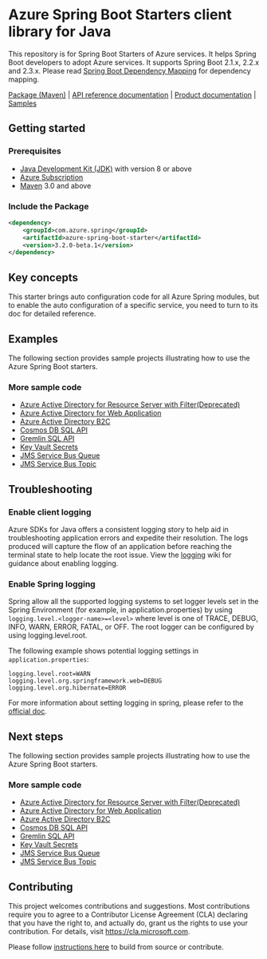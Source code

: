 # Azure Spring Boot Starters client library for Java
This repository is for Spring Boot Starters of Azure services. It helps Spring Boot developers to adopt Azure services. It supports Spring Boot 2.1.x, 2.2.x and 2.3.x. Please read [Spring Boot Dependency Mapping](https://github.com/Azure/azure-sdk-for-java/wiki/Spring-Boot-Dependency-Mapping) for dependency mapping.

[Package (Maven)][package] | [API reference documentation][refdocs] | [Product documentation][docs] | [Samples][sample]

## Getting started
### Prerequisites
- [Java Development Kit (JDK)][jdk_link] with version 8 or above
- [Azure Subscription][azure_subscription]
- [Maven](https://maven.apache.org/) 3.0 and above

### Include the Package
[//]: # ({x-version-update-start;com.azure.spring:azure-spring-boot-starter;current})
```xml
<dependency>
    <groupId>com.azure.spring</groupId>
    <artifactId>azure-spring-boot-starter</artifactId>
    <version>3.2.0-beta.1</version>
</dependency>
```
[//]: # ({x-version-update-end})

## Key concepts

This starter brings auto configuration code for all Azure Spring modules, but to enable the auto configuration of a specific service, you need to turn to its doc for detailed reference. 

## Examples
The following section provides sample projects illustrating how to use the Azure Spring Boot starters.
### More sample code
- [Azure Active Directory for Resource Server with Filter(Deprecated)](https://github.com/Azure/azure-sdk-for-java/blob/master/sdk/spring/azure-spring-boot-samples/azure-spring-boot-sample-active-directory-resource-server-with-filter)
- [Azure Active Directory for Web Application](https://github.com/Azure/azure-sdk-for-java/blob/master/sdk/spring/azure-spring-boot-samples/azure-spring-boot-sample-active-directory-webapp)
- [Azure Active Directory B2C](https://github.com/Azure/azure-sdk-for-java/blob/master/sdk/spring/azure-spring-boot-samples/azure-spring-boot-sample-active-directory-b2c-oidc)
- [Cosmos DB SQL API](https://github.com/Azure/azure-sdk-for-java/blob/master/sdk/spring/azure-spring-boot-samples/azure-spring-boot-sample-cosmos)
- [Gremlin SQL API](https://github.com/Azure/azure-sdk-for-java/blob/master/sdk/spring/azure-spring-boot-samples/azure-spring-boot-sample-data-gremlin)
- [Key Vault Secrets](https://github.com/Azure/azure-sdk-for-java/blob/master/sdk/spring/azure-spring-boot-samples/azure-spring-boot-sample-keyvault-secrets)
- [JMS Service Bus Queue](https://github.com/Azure/azure-sdk-for-java/blob/master/sdk/spring/azure-spring-boot-samples/azure-spring-boot-sample-servicebus-jms-queue)
- [JMS Service Bus Topic](https://github.com/Azure/azure-sdk-for-java/blob/master/sdk/spring/azure-spring-boot-samples/azure-spring-boot-sample-servicebus-jms-topic)

## Troubleshooting
### Enable client logging
Azure SDKs for Java offers a consistent logging story to help aid in troubleshooting application errors and expedite their resolution. The logs produced will capture the flow of an application before reaching the terminal state to help locate the root issue. View the [logging][logging] wiki for guidance about enabling logging.

### Enable Spring logging
Spring allow all the supported logging systems to set logger levels set in the Spring Environment (for example, in application.properties) by using `logging.level.<logger-name>=<level>` where level is one of TRACE, DEBUG, INFO, WARN, ERROR, FATAL, or OFF. The root logger can be configured by using logging.level.root.

The following example shows potential logging settings in `application.properties`:

```properties
logging.level.root=WARN
logging.level.org.springframework.web=DEBUG
logging.level.org.hibernate=ERROR
```

For more information about setting logging in spring, please refer to the [official doc](https://docs.spring.io/spring-boot/docs/current/reference/html/spring-boot-features.html#boot-features-logging).
 

## Next steps
The following section provides sample projects illustrating how to use the Azure Spring Boot starters.
### More sample code
- [Azure Active Directory for Resource Server with Filter(Deprecated)](https://github.com/Azure/azure-sdk-for-java/blob/master/sdk/spring/azure-spring-boot-samples/azure-spring-boot-sample-active-directory-resource-server-with-filter)
- [Azure Active Directory for Web Application](https://github.com/Azure/azure-sdk-for-java/blob/master/sdk/spring/azure-spring-boot-samples/azure-spring-boot-sample-active-directory-webapp)
- [Azure Active Directory B2C](https://github.com/Azure/azure-sdk-for-java/blob/master/sdk/spring/azure-spring-boot-samples/azure-spring-boot-sample-active-directory-b2c-oidc)
- [Cosmos DB SQL API](https://github.com/Azure/azure-sdk-for-java/blob/master/sdk/spring/azure-spring-boot-samples/azure-spring-boot-sample-cosmos)
- [Gremlin SQL API](https://github.com/Azure/azure-sdk-for-java/blob/master/sdk/spring/azure-spring-boot-samples/azure-spring-boot-sample-data-gremlin)
- [Key Vault Secrets](https://github.com/Azure/azure-sdk-for-java/blob/master/sdk/spring/azure-spring-boot-samples/azure-spring-boot-sample-keyvault-secrets)
- [JMS Service Bus Queue](https://github.com/Azure/azure-sdk-for-java/blob/master/sdk/spring/azure-spring-boot-samples/azure-spring-boot-sample-servicebus-jms-queue)
- [JMS Service Bus Topic](https://github.com/Azure/azure-sdk-for-java/blob/master/sdk/spring/azure-spring-boot-samples/azure-spring-boot-sample-servicebus-jms-topic)


## Contributing
This project welcomes contributions and suggestions.  Most contributions require you to agree to a Contributor License Agreement (CLA) declaring that you have the right to, and actually do, grant us the rights to use your contribution. For details, visit https://cla.microsoft.com.

Please follow [instructions here](https://github.com/Azure/azure-sdk-for-java/blob/master/sdk/spring/CONTRIBUTING.md) to build from source or contribute.

<!-- LINKS -->
[docs]: https://docs.microsoft.com/azure/developer/java/spring-framework/spring-boot-starters-for-azure
[refdocs]: https://azure.github.io/azure-sdk-for-java/springboot.html#azure-spring-boot
[package]: https://mvnrepository.com/artifact/com.microsoft.azure/azure-spring-boot-starter
[sample]: https://github.com/Azure/azure-sdk-for-java/tree/master/sdk/spring/azure-spring-boot-samples
[logging]: https://github.com/Azure/azure-sdk-for-java/wiki/Logging-with-Azure-SDK#use-logback-logging-framework-in-a-spring-boot-application
[azure_subscription]: https://azure.microsoft.com/free
[jdk_link]: https://docs.microsoft.com/java/azure/jdk/?view=azure-java-stable
